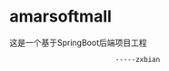 # amarsoftmall
这是一个基于SpringBoot后端项目工程
                              
                              -----zxbian
